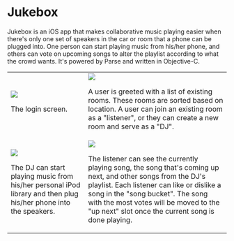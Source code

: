 Jukebox
=======

Jukebox is an iOS app that makes collaborative music playing easier when there's only one set of speakers in the car or room that a phone can be plugged into. One person can start playing music from his/her phone, and others can vote on upcoming songs to alter the playlist according to what the crowd wants. It's powered by Parse and written in Objective-C.

<table align="center">

<tr>

<td>
<img src="https://i.imgur.com/VHKAvwg.png?1?9264">
<p>The login screen.</p>
</td>

<td>
<img src="https://i.imgur.com/XxFGJPI.png?1?6247">
<p>A user is greeted with a list of existing rooms. These rooms are sorted based on location. A user can join an existing room as a "listener", or they can create a new room and serve as a "DJ".</p>
</td>

</tr>

<tr>

<td>
<img src="https://i.imgur.com/7spg7Pc.png?1?6467">
<p>The DJ can start playing music from his/her personal iPod library and then plug his/her phone into the speakers.</p>
</td>

<td>
<img src="https://i.imgur.com/3ipvhQM.png?1?9248">
<p>The listener can see the currently playing song, the song that's coming up next, and other songs from the DJ's playlist. Each listener can like or dislike a song in the "song bucket". The song with the most votes will be moved to the "up next" slot once the current song is done playing.</p>
</td>

</tr>
</table>
